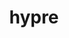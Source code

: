 ---
title: "hypre"
layout: cache
categories: [package, develop-2023-11-19]
meta: {"versions": ["2.30.0"], "compilers": ["cce@=15.0.1", "gcc@=10.3.0", "gcc@=11.1.0", "gcc@=11.4.0", "gcc@=7.3.1", "gcc@=7.5.0", "gcc@=9.4.0", "oneapi@=2023.2.0"], "oss": ["amzn2", "rhel8", "sle_hpc15", "ubuntu18.04", "ubuntu20.04"], "platforms": ["linux"], "targets": ["aarch64", "neoverse_n1", "neoverse_v1", "ppc64le", "x86_64_v3", "x86_64_v4", "zen4"], "stacks": ["aws-isc", "aws-isc-aarch64", "data-vis-sdk", "e4s", "e4s-cray-rhel", "e4s-cray-sles", "e4s-neoverse_v1", "e4s-oneapi", "e4s-power", "e4s-rocm-external", "radiuss", "radiuss-aws", "radiuss-aws-aarch64", "root"], "num_specs": 24, "num_specs_by_stack": {"root": 24, "radiuss-aws-aarch64": 2, "aws-isc-aarch64": 2, "radiuss-aws": 2, "aws-isc": 1, "e4s-cray-rhel": 1, "e4s-cray-sles": 1, "radiuss": 1, "e4s-neoverse_v1": 3, "e4s-power": 2, "data-vis-sdk": 1, "e4s": 5, "e4s-rocm-external": 3, "e4s-oneapi": 1}}
spec_details: [{"hash": "w5gin42ueonwan2cdmhxh24364oau4t4", "compiler": "gcc@=7.3.1", "versions": ["2.30.0"], "os": "amzn2", "platform": "linux", "target": "aarch64", "variants": ["build_system=autotools", "~caliper", "~complex", "~cuda", "~debug", "+fortran", "~gptune", "~int64", "~internal-superlu", "~magma", "~mixedint", "+mpi", "~openmp", "~rocm", "+shared", "~superlu-dist", "~sycl", "~umpire", "~unified-memory"], "stacks": ["root", "radiuss-aws-aarch64"], "size": "-", "tarball": "https://binaries.spack.io/develop-2023-11-19/build_cache/linux-amzn2-aarch64/gcc-7.3.1/hypre-2.30.0/linux-amzn2-aarch64-gcc-7.3.1-hypre-2.30.0-w5gin42ueonwan2cdmhxh24364oau4t4.spack"}, {"hash": "ltvx2pg7sfsjahc63xskz2jmnw5uvlws", "compiler": "gcc@=7.3.1", "versions": ["2.30.0"], "os": "amzn2", "platform": "linux", "target": "aarch64", "variants": ["build_system=autotools", "~caliper", "~complex", "~cuda", "~debug", "+fortran", "~gptune", "~int64", "~internal-superlu", "~magma", "~mixedint", "+mpi", "~openmp", "~rocm", "+shared", "~superlu-dist", "~sycl", "~umpire", "~unified-memory"], "stacks": ["aws-isc-aarch64", "root"], "size": "-", "tarball": "https://binaries.spack.io/develop-2023-11-19/build_cache/linux-amzn2-aarch64/gcc-7.3.1/hypre-2.30.0/linux-amzn2-aarch64-gcc-7.3.1-hypre-2.30.0-ltvx2pg7sfsjahc63xskz2jmnw5uvlws.spack"}, {"hash": "l57reg5sjmbbgp3yaz5tvv6wycxs2jec", "compiler": "gcc@=7.3.1", "versions": ["2.30.0"], "os": "amzn2", "platform": "linux", "target": "neoverse_n1", "variants": ["build_system=autotools", "~caliper", "~complex", "~cuda", "~debug", "+fortran", "~gptune", "~int64", "~internal-superlu", "~magma", "~mixedint", "+mpi", "~openmp", "~rocm", "+shared", "~superlu-dist", "~sycl", "~umpire", "~unified-memory"], "stacks": ["aws-isc-aarch64", "root"], "size": "-", "tarball": "https://binaries.spack.io/develop-2023-11-19/build_cache/linux-amzn2-neoverse_n1/gcc-7.3.1/hypre-2.30.0/linux-amzn2-neoverse_n1-gcc-7.3.1-hypre-2.30.0-l57reg5sjmbbgp3yaz5tvv6wycxs2jec.spack"}, {"hash": "g3arltjwun6adkoo5xzzokkjfsqjvv5v", "compiler": "gcc@=7.3.1", "versions": ["2.30.0"], "os": "amzn2", "platform": "linux", "target": "neoverse_n1", "variants": ["build_system=autotools", "~caliper", "~complex", "~cuda", "~debug", "+fortran", "~gptune", "~int64", "~internal-superlu", "~magma", "~mixedint", "+mpi", "~openmp", "~rocm", "+shared", "~superlu-dist", "~sycl", "~umpire", "~unified-memory"], "stacks": ["root", "radiuss-aws-aarch64"], "size": "-", "tarball": "https://binaries.spack.io/develop-2023-11-19/build_cache/linux-amzn2-neoverse_n1/gcc-7.3.1/hypre-2.30.0/linux-amzn2-neoverse_n1-gcc-7.3.1-hypre-2.30.0-g3arltjwun6adkoo5xzzokkjfsqjvv5v.spack"}, {"hash": "shgjyvouvdyrbq6u6v4kkxqffd27azum", "compiler": "gcc@=7.3.1", "versions": ["2.30.0"], "os": "amzn2", "platform": "linux", "target": "x86_64_v3", "variants": ["build_system=autotools", "~caliper", "~complex", "~cuda", "~debug", "+fortran", "~gptune", "~int64", "~internal-superlu", "~magma", "~mixedint", "+mpi", "~openmp", "~rocm", "+shared", "~superlu-dist", "~sycl", "~umpire", "~unified-memory"], "stacks": ["radiuss-aws", "root"], "size": "-", "tarball": "https://binaries.spack.io/develop-2023-11-19/build_cache/linux-amzn2-x86_64_v3/gcc-7.3.1/hypre-2.30.0/linux-amzn2-x86_64_v3-gcc-7.3.1-hypre-2.30.0-shgjyvouvdyrbq6u6v4kkxqffd27azum.spack"}, {"hash": "scsa34lntbux2cpfqluclltj3mgildzc", "compiler": "gcc@=7.3.1", "versions": ["2.30.0"], "os": "amzn2", "platform": "linux", "target": "x86_64_v3", "variants": ["build_system=autotools", "~caliper", "~complex", "~cuda", "~debug", "+fortran", "~gptune", "~int64", "~internal-superlu", "~magma", "~mixedint", "+mpi", "~openmp", "~rocm", "+shared", "~superlu-dist", "~sycl", "~umpire", "~unified-memory"], "stacks": ["root", "aws-isc"], "size": "-", "tarball": "https://binaries.spack.io/develop-2023-11-19/build_cache/linux-amzn2-x86_64_v3/gcc-7.3.1/hypre-2.30.0/linux-amzn2-x86_64_v3-gcc-7.3.1-hypre-2.30.0-scsa34lntbux2cpfqluclltj3mgildzc.spack"}, {"hash": "2wkrhdvsjwutilywmxcpzlgmxmotucbp", "compiler": "gcc@=7.3.1", "versions": ["2.30.0"], "os": "amzn2", "platform": "linux", "target": "x86_64_v3", "variants": ["build_system=autotools", "~caliper", "~complex", "+cuda", "cuda_arch=70", "~debug", "+fortran", "~gptune", "~int64", "~internal-superlu", "~magma", "~mixedint", "+mpi", "~openmp", "~rocm", "+shared", "~superlu-dist", "~sycl", "~umpire", "~unified-memory"], "stacks": ["radiuss-aws", "root"], "size": "-", "tarball": "https://binaries.spack.io/develop-2023-11-19/build_cache/linux-amzn2-x86_64_v3/gcc-7.3.1/hypre-2.30.0/linux-amzn2-x86_64_v3-gcc-7.3.1-hypre-2.30.0-2wkrhdvsjwutilywmxcpzlgmxmotucbp.spack"}, {"hash": "wn3bwkqxt7wu5btqzqkqejssx6qfyzmo", "compiler": "cce@=15.0.1", "versions": ["2.30.0"], "os": "rhel8", "platform": "linux", "target": "zen4", "variants": ["build_system=autotools", "~caliper", "~complex", "~cuda", "~debug", "+fortran", "~gptune", "~int64", "~internal-superlu", "~magma", "~mixedint", "+mpi", "~openmp", "~rocm", "+shared", "~superlu-dist", "~sycl", "~umpire", "~unified-memory"], "stacks": ["e4s-cray-rhel", "root"], "size": "-", "tarball": "https://binaries.spack.io/develop-2023-11-19/build_cache/linux-rhel8-zen4/cce-15.0.1/hypre-2.30.0/linux-rhel8-zen4-cce-15.0.1-hypre-2.30.0-wn3bwkqxt7wu5btqzqkqejssx6qfyzmo.spack"}, {"hash": "ezhi7zeau762zxokiyrmb2ewxc26hsfu", "compiler": "gcc@=10.3.0", "versions": ["2.30.0"], "os": "sle_hpc15", "platform": "linux", "target": "x86_64_v4", "variants": ["build_system=autotools", "~caliper", "~complex", "~cuda", "~debug", "+fortran", "~gptune", "~int64", "~internal-superlu", "~magma", "~mixedint", "+mpi", "~openmp", "~rocm", "+shared", "~superlu-dist", "~sycl", "~umpire", "~unified-memory"], "stacks": ["e4s-cray-sles", "root"], "size": "-", "tarball": "https://binaries.spack.io/develop-2023-11-19/build_cache/linux-sle_hpc15-x86_64_v4/gcc-10.3.0/hypre-2.30.0/linux-sle_hpc15-x86_64_v4-gcc-10.3.0-hypre-2.30.0-ezhi7zeau762zxokiyrmb2ewxc26hsfu.spack"}, {"hash": "y7v7wlydsi4sjxa3sbkofkadit4uxmp3", "compiler": "gcc@=7.5.0", "versions": ["2.30.0"], "os": "ubuntu18.04", "platform": "linux", "target": "x86_64_v3", "variants": ["build_system=autotools", "~caliper", "~complex", "~cuda", "~debug", "+fortran", "~gptune", "~int64", "~internal-superlu", "~magma", "~mixedint", "+mpi", "~openmp", "~rocm", "+shared", "~superlu-dist", "~sycl", "~umpire", "~unified-memory"], "stacks": ["radiuss", "root"], "size": "-", "tarball": "https://binaries.spack.io/develop-2023-11-19/build_cache/linux-ubuntu18.04-x86_64_v3/gcc-7.5.0/hypre-2.30.0/linux-ubuntu18.04-x86_64_v3-gcc-7.5.0-hypre-2.30.0-y7v7wlydsi4sjxa3sbkofkadit4uxmp3.spack"}, {"hash": "wvhjdiiznp5zmcjxw7rnks3othc2phqt", "compiler": "gcc@=11.4.0", "versions": ["2.30.0"], "os": "ubuntu20.04", "platform": "linux", "target": "neoverse_v1", "variants": ["build_system=autotools", "~caliper", "~complex", "~cuda", "~debug", "+fortran", "~gptune", "~int64", "~internal-superlu", "~magma", "~mixedint", "+mpi", "~openmp", "~rocm", "+shared", "~superlu-dist", "~sycl", "~umpire", "~unified-memory"], "stacks": ["e4s-neoverse_v1", "root"], "size": "-", "tarball": "https://binaries.spack.io/develop-2023-11-19/build_cache/linux-ubuntu20.04-neoverse_v1/gcc-11.4.0/hypre-2.30.0/linux-ubuntu20.04-neoverse_v1-gcc-11.4.0-hypre-2.30.0-wvhjdiiznp5zmcjxw7rnks3othc2phqt.spack"}, {"hash": "ezq4pey3uepxccqha7i5crvaq4sqlgrs", "compiler": "gcc@=11.4.0", "versions": ["2.30.0"], "os": "ubuntu20.04", "platform": "linux", "target": "neoverse_v1", "variants": ["build_system=autotools", "~caliper", "~complex", "+cuda", "cuda_arch=80", "~debug", "+fortran", "~gptune", "~int64", "~internal-superlu", "~magma", "~mixedint", "+mpi", "~openmp", "~rocm", "+shared", "~superlu-dist", "~sycl", "~umpire", "~unified-memory"], "stacks": ["e4s-neoverse_v1", "root"], "size": "-", "tarball": "https://binaries.spack.io/develop-2023-11-19/build_cache/linux-ubuntu20.04-neoverse_v1/gcc-11.4.0/hypre-2.30.0/linux-ubuntu20.04-neoverse_v1-gcc-11.4.0-hypre-2.30.0-ezq4pey3uepxccqha7i5crvaq4sqlgrs.spack"}, {"hash": "n7zfk6cs7h2an2nwyu2m4dbze27fspjy", "compiler": "gcc@=11.4.0", "versions": ["2.30.0"], "os": "ubuntu20.04", "platform": "linux", "target": "neoverse_v1", "variants": ["build_system=autotools", "~caliper", "~complex", "+cuda", "cuda_arch=75", "~debug", "+fortran", "~gptune", "~int64", "~internal-superlu", "~magma", "~mixedint", "+mpi", "~openmp", "~rocm", "+shared", "~superlu-dist", "~sycl", "~umpire", "~unified-memory"], "stacks": ["e4s-neoverse_v1", "root"], "size": "-", "tarball": "https://binaries.spack.io/develop-2023-11-19/build_cache/linux-ubuntu20.04-neoverse_v1/gcc-11.4.0/hypre-2.30.0/linux-ubuntu20.04-neoverse_v1-gcc-11.4.0-hypre-2.30.0-n7zfk6cs7h2an2nwyu2m4dbze27fspjy.spack"}, {"hash": "grmhtzk6echotyrqpwveghi4pi6lupmp", "compiler": "gcc@=9.4.0", "versions": ["2.30.0"], "os": "ubuntu20.04", "platform": "linux", "target": "ppc64le", "variants": ["build_system=autotools", "~caliper", "~complex", "~cuda", "~debug", "+fortran", "~gptune", "~int64", "~internal-superlu", "~magma", "~mixedint", "+mpi", "~openmp", "~rocm", "+shared", "~superlu-dist", "~sycl", "~umpire", "~unified-memory"], "stacks": ["e4s-power", "root"], "size": "-", "tarball": "https://binaries.spack.io/develop-2023-11-19/build_cache/linux-ubuntu20.04-ppc64le/gcc-9.4.0/hypre-2.30.0/linux-ubuntu20.04-ppc64le-gcc-9.4.0-hypre-2.30.0-grmhtzk6echotyrqpwveghi4pi6lupmp.spack"}, {"hash": "lqkkmmkvqfbacq7kmxecvqvujsylm2fr", "compiler": "gcc@=9.4.0", "versions": ["2.30.0"], "os": "ubuntu20.04", "platform": "linux", "target": "ppc64le", "variants": ["build_system=autotools", "~caliper", "~complex", "+cuda", "cuda_arch=70", "~debug", "+fortran", "~gptune", "~int64", "~internal-superlu", "~magma", "~mixedint", "+mpi", "~openmp", "~rocm", "+shared", "~superlu-dist", "~sycl", "~umpire", "~unified-memory"], "stacks": ["e4s-power", "root"], "size": "-", "tarball": "https://binaries.spack.io/develop-2023-11-19/build_cache/linux-ubuntu20.04-ppc64le/gcc-9.4.0/hypre-2.30.0/linux-ubuntu20.04-ppc64le-gcc-9.4.0-hypre-2.30.0-lqkkmmkvqfbacq7kmxecvqvujsylm2fr.spack"}, {"hash": "oqn3ggjiuld345u5phbrglu6hom237ls", "compiler": "gcc@=11.1.0", "versions": ["2.30.0"], "os": "ubuntu20.04", "platform": "linux", "target": "x86_64_v3", "variants": ["build_system=autotools", "~caliper", "~complex", "~cuda", "~debug", "+fortran", "~gptune", "~int64", "~internal-superlu", "~magma", "~mixedint", "+mpi", "~openmp", "~rocm", "+shared", "~superlu-dist", "~sycl", "~umpire", "~unified-memory"], "stacks": ["root", "data-vis-sdk"], "size": "-", "tarball": "https://binaries.spack.io/develop-2023-11-19/build_cache/linux-ubuntu20.04-x86_64_v3/gcc-11.1.0/hypre-2.30.0/linux-ubuntu20.04-x86_64_v3-gcc-11.1.0-hypre-2.30.0-oqn3ggjiuld345u5phbrglu6hom237ls.spack"}, {"hash": "cnurowjkwxurcpq3ql7s4em64mpha55h", "compiler": "gcc@=11.4.0", "versions": ["2.30.0"], "os": "ubuntu20.04", "platform": "linux", "target": "x86_64_v3", "variants": ["build_system=autotools", "~caliper", "~complex", "~cuda", "~debug", "+fortran", "~gptune", "~int64", "~internal-superlu", "~magma", "~mixedint", "+mpi", "~openmp", "~rocm", "+shared", "~superlu-dist", "~sycl", "~umpire", "~unified-memory"], "stacks": ["e4s", "root", "e4s-rocm-external"], "size": "-", "tarball": "https://binaries.spack.io/develop-2023-11-19/build_cache/linux-ubuntu20.04-x86_64_v3/gcc-11.4.0/hypre-2.30.0/linux-ubuntu20.04-x86_64_v3-gcc-11.4.0-hypre-2.30.0-cnurowjkwxurcpq3ql7s4em64mpha55h.spack"}, {"hash": "6c5a364jxqn6gbhwycb75w2juqjd35au", "compiler": "gcc@=11.4.0", "versions": ["2.30.0"], "os": "ubuntu20.04", "platform": "linux", "target": "x86_64_v3", "variants": ["build_system=autotools", "~caliper", "~complex", "~cuda", "~debug", "+fortran", "~gptune", "~int64", "~internal-superlu", "~magma", "~mixedint", "+mpi", "~openmp", "~rocm", "+shared", "~superlu-dist", "~sycl", "~umpire", "~unified-memory"], "stacks": ["e4s", "root"], "size": "-", "tarball": "https://binaries.spack.io/develop-2023-11-19/build_cache/linux-ubuntu20.04-x86_64_v3/gcc-11.4.0/hypre-2.30.0/linux-ubuntu20.04-x86_64_v3-gcc-11.4.0-hypre-2.30.0-6c5a364jxqn6gbhwycb75w2juqjd35au.spack"}, {"hash": "j37mxx2s4tyr2wxq3qeulqvp65y4sric", "compiler": "gcc@=11.4.0", "versions": ["2.30.0"], "os": "ubuntu20.04", "platform": "linux", "target": "x86_64_v3", "variants": ["amdgpu_target=gfx90a", "build_system=autotools", "~caliper", "~complex", "~cuda", "~debug", "+fortran", "~gptune", "~int64", "~internal-superlu", "~magma", "~mixedint", "+mpi", "~openmp", "+rocm", "+shared", "~superlu-dist", "~sycl", "~umpire", "~unified-memory"], "stacks": ["root", "e4s-rocm-external"], "size": "-", "tarball": "https://binaries.spack.io/develop-2023-11-19/build_cache/linux-ubuntu20.04-x86_64_v3/gcc-11.4.0/hypre-2.30.0/linux-ubuntu20.04-x86_64_v3-gcc-11.4.0-hypre-2.30.0-j37mxx2s4tyr2wxq3qeulqvp65y4sric.spack"}, {"hash": "dybx3ryorqe4gevylexcv3hu447kijol", "compiler": "gcc@=11.4.0", "versions": ["2.30.0"], "os": "ubuntu20.04", "platform": "linux", "target": "x86_64_v3", "variants": ["amdgpu_target=gfx90a", "build_system=autotools", "~caliper", "~complex", "~cuda", "~debug", "+fortran", "~gptune", "~int64", "~internal-superlu", "~magma", "~mixedint", "+mpi", "~openmp", "+rocm", "+shared", "~superlu-dist", "~sycl", "~umpire", "~unified-memory"], "stacks": ["e4s", "root"], "size": "-", "tarball": "https://binaries.spack.io/develop-2023-11-19/build_cache/linux-ubuntu20.04-x86_64_v3/gcc-11.4.0/hypre-2.30.0/linux-ubuntu20.04-x86_64_v3-gcc-11.4.0-hypre-2.30.0-dybx3ryorqe4gevylexcv3hu447kijol.spack"}, {"hash": "vvzlehq4ujz7rpkdkkrjb67li6gap6xm", "compiler": "gcc@=11.4.0", "versions": ["2.30.0"], "os": "ubuntu20.04", "platform": "linux", "target": "x86_64_v3", "variants": ["build_system=autotools", "~caliper", "~complex", "+cuda", "cuda_arch=80", "~debug", "+fortran", "~gptune", "~int64", "~internal-superlu", "~magma", "~mixedint", "+mpi", "~openmp", "~rocm", "+shared", "~superlu-dist", "~sycl", "~umpire", "~unified-memory"], "stacks": ["e4s", "root"], "size": "-", "tarball": "https://binaries.spack.io/develop-2023-11-19/build_cache/linux-ubuntu20.04-x86_64_v3/gcc-11.4.0/hypre-2.30.0/linux-ubuntu20.04-x86_64_v3-gcc-11.4.0-hypre-2.30.0-vvzlehq4ujz7rpkdkkrjb67li6gap6xm.spack"}, {"hash": "f7pk6rnda6ppdvkp5w3yutl44d2ku4ws", "compiler": "gcc@=11.4.0", "versions": ["2.30.0"], "os": "ubuntu20.04", "platform": "linux", "target": "x86_64_v3", "variants": ["amdgpu_target=gfx908", "build_system=autotools", "~caliper", "~complex", "~cuda", "~debug", "+fortran", "~gptune", "~int64", "~internal-superlu", "~magma", "~mixedint", "+mpi", "~openmp", "+rocm", "+shared", "~superlu-dist", "~sycl", "~umpire", "~unified-memory"], "stacks": ["root", "e4s-rocm-external"], "size": "-", "tarball": "https://binaries.spack.io/develop-2023-11-19/build_cache/linux-ubuntu20.04-x86_64_v3/gcc-11.4.0/hypre-2.30.0/linux-ubuntu20.04-x86_64_v3-gcc-11.4.0-hypre-2.30.0-f7pk6rnda6ppdvkp5w3yutl44d2ku4ws.spack"}, {"hash": "lr7rmtufldhvmq7opc34ymwn7porjf5i", "compiler": "gcc@=11.4.0", "versions": ["2.30.0"], "os": "ubuntu20.04", "platform": "linux", "target": "x86_64_v3", "variants": ["amdgpu_target=gfx908", "build_system=autotools", "~caliper", "~complex", "~cuda", "~debug", "+fortran", "~gptune", "~int64", "~internal-superlu", "~magma", "~mixedint", "+mpi", "~openmp", "+rocm", "+shared", "~superlu-dist", "~sycl", "~umpire", "~unified-memory"], "stacks": ["e4s", "root"], "size": "-", "tarball": "https://binaries.spack.io/develop-2023-11-19/build_cache/linux-ubuntu20.04-x86_64_v3/gcc-11.4.0/hypre-2.30.0/linux-ubuntu20.04-x86_64_v3-gcc-11.4.0-hypre-2.30.0-lr7rmtufldhvmq7opc34ymwn7porjf5i.spack"}, {"hash": "qdtf3v53gx63khzgzs5ynf6couafbz5g", "compiler": "oneapi@=2023.2.0", "versions": ["2.30.0"], "os": "ubuntu20.04", "platform": "linux", "target": "x86_64_v3", "variants": ["build_system=autotools", "~caliper", "~complex", "~cuda", "~debug", "+fortran", "~gptune", "~int64", "~internal-superlu", "~magma", "~mixedint", "+mpi", "~openmp", "~rocm", "+shared", "~superlu-dist", "~sycl", "~umpire", "~unified-memory"], "stacks": ["e4s-oneapi", "root"], "size": "-", "tarball": "https://binaries.spack.io/develop-2023-11-19/build_cache/linux-ubuntu20.04-x86_64_v3/oneapi-2023.2.0/hypre-2.30.0/linux-ubuntu20.04-x86_64_v3-oneapi-2023.2.0-hypre-2.30.0-qdtf3v53gx63khzgzs5ynf6couafbz5g.spack"}]
---